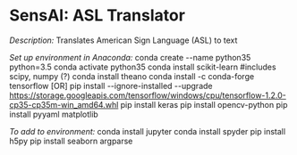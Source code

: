 # SensAI: ASL Translator

*Description:*
Translates American Sign Language (ASL) to text

*Set up environment in Anaconda:*
conda create --name python35 python=3.5
conda activate python35
conda install scikit-learn #includes scipy, numpy (?)
conda install theano
conda install -c conda-forge tensorflow [OR] pip install --ignore-installed --upgrade https://storage.googleapis.com/tensorflow/windows/cpu/tensorflow-1.2.0-cp35-cp35m-win_amd64.whl
pip install keras
pip install opencv-python
pip install pyyaml matplotlib 

*To add to environment:*
conda install jupyter
conda install spyder
pip install h5py
pip install seaborn argparse